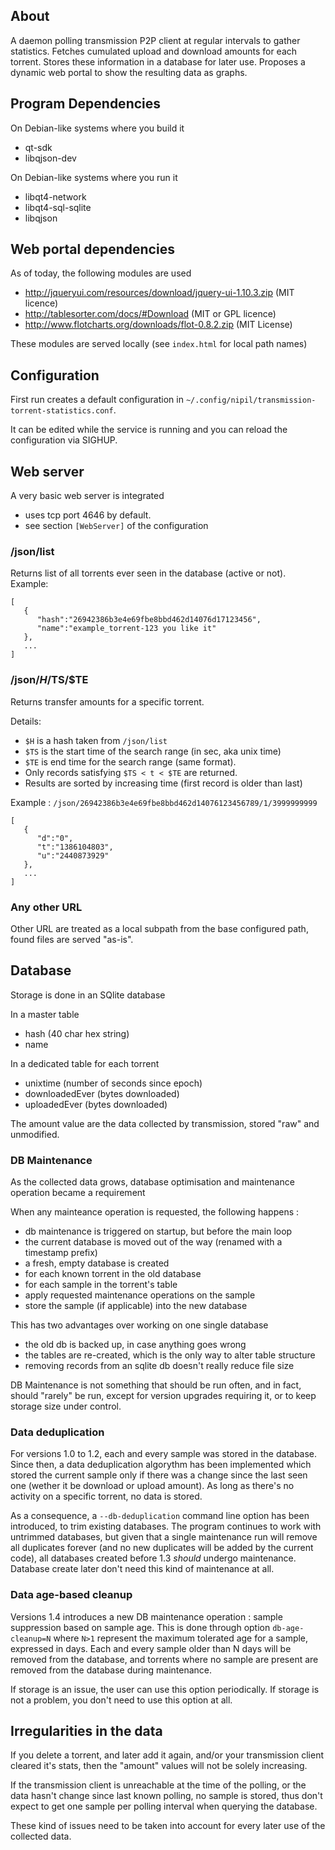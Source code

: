 ## About

A daemon polling transmission P2P client at regular intervals to gather statistics. Fetches cumulated upload and download amounts for each torrent. Stores these information in a database for later use. Proposes a dynamic web portal to show the resulting data as graphs.

## Program Dependencies

On Debian-like systems where you build it
- qt-sdk
- libqjson-dev

On Debian-like systems where you run it
- libqt4-network
- libqt4-sql-sqlite
- libqjson

## Web portal dependencies

As of today, the following modules are used
- http://jqueryui.com/resources/download/jquery-ui-1.10.3.zip (MIT licence)
- http://tablesorter.com/docs/#Download (MIT or GPL licence)
- http://www.flotcharts.org/downloads/flot-0.8.2.zip (MIT License)

These modules are served locally (see `index.html` for local path names)

## Configuration

First run creates a default configuration in `~/.config/nipil/transmission-torrent-statistics.conf`.

It can be edited while the service is running and you can reload the configuration via SIGHUP.

## Web server

A very basic web server is integrated
- uses tcp port 4646 by default.
- see section `[WebServer]` of the configuration

### /json/list

Returns list of all torrents ever seen in the database (active or not). Example:

	[
	   {
	      "hash":"26942386b3e4e69fbe8bbd462d14076d17123456",
	      "name":"example_torrent-123 you like it"
	   },
	   ...
	]

### /json/$H/$TS/$TE

Returns transfer amounts for a specific torrent.

Details:
- `$H` is a hash taken from `/json/list`
- `$TS` is the start time of the search range (in sec, aka unix time)
- `$TE` is end time for the search range (same format).
- Only records satisfying `$TS < t < $TE` are returned.
- Results are sorted by increasing time (first record is older than last)

Example : `/json/26942386b3e4e69fbe8bbd462d14076123456789/1/3999999999`
  
	[
	   {
	      "d":"0",
	      "t":"1386104803",
	      "u":"2440873929"
	   },
	   ...
	]

### Any other URL

Other URL are treated as a local subpath from the base configured path, found files are served "as-is".

## Database

Storage is done in an SQlite database

In a master table
- hash (40 char hex string)
- name

In a dedicated table for each torrent
- unixtime (number of seconds since epoch)
- downloadedEver (bytes downloaded)
- uploadedEver (bytes downloaded)

The amount value are the data collected by transmission, stored "raw" and unmodified.

### DB Maintenance

As the collected data grows, database optimisation and maintenance operation became a requirement

When any mainteance operation is requested, the following happens :
- db maintenance is triggered on startup, but before the main loop
- the current database is moved out of the way (renamed with a timestamp prefix)
- a fresh, empty database is created
- for each known torrent in the old database
- for each sample in the torrent's table
- apply requested maintenance operations on the sample
- store the sample (if applicable) into the new database

This has two advantages over working on one single database
- the old db is backed up, in case anything goes wrong
- the tables are re-created, which is the only way to alter table structure
- removing records from an sqlite db doesn't really reduce file size

DB Maintenance is not something that should be run often, and in fact, should "rarely" be run, except for version upgrades requiring it, or to keep storage size under control.

### Data deduplication

For versions 1.0 to 1.2, each and every sample was stored in the database. Since then, a data deduplication algorythm has been implemented which stored the current sample only if there was a change since the last seen one (wether it be download or upload amount). As long as there's no activity on a specific torrent, no data is stored.

As a consequence, a `--db-deduplication` command line option has been introduced, to trim existing databases. The program continues to work with untrimmed databases, but given that a single maintenance run will remove all duplicates forever (and no new duplicates will be added by the current code), all databases created before 1.3 *should* undergo maintenance. Database create later don't need this kind of maintenance at all.

### Data age-based cleanup

Versions 1.4 introduces a new DB maintenance operation : sample suppression based on sample age. This is done through option `db-age-cleanup=N` where `N>1` represent the maximum tolerated age for a sample, expressed in days. Each and every sample older than N days will be removed from the database, and torrents where no sample are present are removed from the database during maintenance.

If storage is an issue, the user can use this option periodically. If storage is not a problem, you don't need to use this option at all.

## Irregularities in the data 

If you delete a torrent, and later add it again, and/or your transmission client cleared it's stats, then the "amount" values will not be solely increasing.

If the transmission client is unreachable at the time of the polling, or the data hasn't change since last known polling, no sample is stored, thus don't expect to get one sample per polling interval when querying the database.

These kind of issues need to be taken into account for every later use of the collected data.


